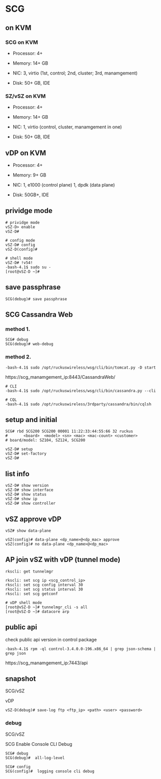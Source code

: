 # SCG #


## on KVM


### SCG on KVM

* Processor: 4+

* Memory: 14+ GB

* NIC: 3, virtio (1st, control; 2nd, cluster; 3rd, manamgement)

* Disk: 50+ GB, IDE


### SZ/vSZ on KVM

* Processor: 4+

* Memory: 14+ GB

* NIC: 1, virtio (control, cluster, manamgement in one)

* Disk: 50+ GB, IDE


## vDP on KVM

* Processor: 4+

* Memory: 9+ GB

* NIC: 1, e1000 (control plane)
       1, dpdk (data plane)

* Disk: 50GB+, IDE


## prividge mode

```
# prividge mode
vSZ-D> enable 
vSZ-D#

# config mode
vSZ-D# config
vSZ-D(config)#

# shell mode
vSZ-D# !v54!
-bash-4.1$ sudo su -
[root@vSZ-D ~]#
```

## save passphrase

```
SCG(debug)# save passphrase
```

## SCG Cassandra Web


### method 1.

```
SCG# debug
SCG(debug)# web-debug
```

### method 2.

```
-bash-4.1$ sudo /opt/ruckuswireless/wsg/cli/bin/tomcat.py -D start
```

https://scg_manamgement_ip:8443/CassandraWeb/

```
# CLI
-bash-4.1$ sudo /opt/ruckuswireless/wsg/cli/bin/cassandra.py --cli

# CQL
-bash-4.1$ sudo /opt/ruckuswireless/3rdparty/cassandra/bin/cqlsh
```


## setup and initial

```
SCG# rbd SCG200 SCG200 00001 11:22:33:44:55:66 32 ruckus
#       <board>  <model> <sn> <mac> <mac-count> <customer>
# board/model: SZ104, SZ124, SCG200

vSZ-D# setup
vSZ-D# set-factory
vSZ-D#
```


## list info ##

```
vSZ-D# show version
vSZ-D# show interface
vSZ-D# show status
vSZ-D# show ip
vSZ-D# show controller
```


## vSZ approve vDP ##

```
vSZ# show data-plane

vSZ(config)# data-plane <dp_name>@<dp_mac> approve
vSZ(config)# no data-plane <dp_name>@<dp_mac>
```


## AP join vSZ with vDP (tunnel mode) ##

```
rkscli: get tunnelmgr

rkscli: set scg ip <scg_control_ip>
rkscli: set scg config interval 30
rkscli: set scg status interval 30
rkscli: set scg getconf

# vDP shell mode
[root@vSZ-D ~]# tunnelmgr_cli -s all
[root@vSZ-D ~]# datacore arp
```


## public api

check public api version in control package

```
-bash-4.1$ rpm -ql control-3.4.0.0-196.x86_64 | grep json-schema | grep json
```

https://scg_manamgement_ip:7443/api


## snapshot

SCG/vSZ



vDP

```
vSZ-D(debug)# save-log ftp <ftp_ip> <path> <user> <password>
```

### debug

SCG/vSZ


SCG Enable Console CLI Debug

```
SCG# debug
SCG(debug)#  all-log-level

SCG# config
SCG(config)#  logging console cli debug 
```